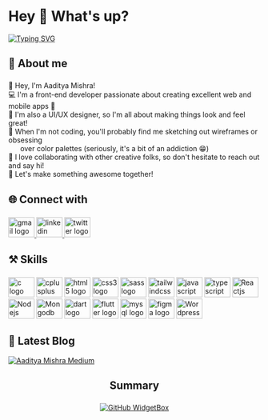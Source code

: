 <h1 align="left">Hey 👋 What's up?</h1>



[![Typing SVG](https://readme-typing-svg.demolab.com?font=Fira+Code&duration=3000&pause=500&width=435&lines=I'm+a+Frontend+Developer;UI%2FUX+Designer+and;a+learner)](https://git.io/typing-svg)


###

<h2 align="left">🧔 About me</h2>

###

<p align="left">👋 Hey, I'm Aaditya Mishra!<br>
💻 I'm a front-end developer passionate about creating excellent web and mobile apps 📱<br> 
🎨 I'm also a UI/UX designer, so I'm all about making things look and feel great! <br>
🎯 When I'm not coding, you'll probably find me sketching out wireframes or obsessing <br> &nbsp &nbsp &nbsp over color palettes (seriously, it's a bit of an addiction 😁) <br>
🤝 I love collaborating with other creative folks, so don't hesitate to reach out and say hi! <br>
🚀 Let's make something awesome together!</p>

###

<h2 align="left">🌐 Connect with</h2>

###

<div align="left">
  <a href="mailto:aadityamishra216@gmail.com" target="_blank">
    <img src="https://raw.githubusercontent.com/maurodesouza/profile-readme-generator/master/src/assets/icons/social/gmail/default.svg" width="52" height="40" alt="gmail logo"  />
  </a>
   <a href="https://www.linkedin.com/in/aadityamishraa" target="_blank">
    <img src="https://raw.githubusercontent.com/maurodesouza/profile-readme-generator/master/src/assets/icons/social/linkedin/default.svg" width="52" height="40" alt="linkedin logo"  />
  </a>
  <a href="https://www.twitter.com/_aadityamishra" target="_blank">
    <img src="https://raw.githubusercontent.com/maurodesouza/profile-readme-generator/master/src/assets/icons/social/twitter/default.svg" width="52" height="40" alt="twitter logo"  />
  </a>
 
</div>

###

<h2 align="left">⚒️ Skills</h2>

###

<div align="left">
  <img src="https://cdn.jsdelivr.net/gh/devicons/devicon/icons/c/c-original.svg" height="40" width="52" alt="c logo"  />
  <img src="https://cdn.jsdelivr.net/gh/devicons/devicon/icons/cplusplus/cplusplus-original.svg" height="40" width="52" alt="cplusplus logo"  />
  <img src="https://cdn.jsdelivr.net/gh/devicons/devicon/icons/html5/html5-original.svg" height="40" width="52" alt="html5 logo"  />
  <img src="https://cdn.jsdelivr.net/gh/devicons/devicon/icons/css3/css3-original.svg" height="40" width="52" alt="css3 logo"  />
  <img src="https://cdn.jsdelivr.net/gh/devicons/devicon/icons/sass/sass-original.svg" height="40" width="52" alt="sass logo" />
  <img src="https://cdn.jsdelivr.net/gh/devicons/devicon/icons/tailwindcss/tailwindcss-plain.svg" height="40" width="52" alt="tailwindcss logo" />
  <img src="https://cdn.jsdelivr.net/gh/devicons/devicon/icons/javascript/javascript-original.svg" height="40" width="52" alt="javascript logo"  />
  <img src="https://cdn.jsdelivr.net/gh/devicons/devicon/icons/typescript/typescript-original.svg" height="40" width="52" alt="typescript logo"/>        
  <img src="https://cdn.jsdelivr.net/gh/devicons/devicon/icons/react/react-original.svg" height="40" width="52" alt="Reactjs logo"  />
  <img src="https://cdn.jsdelivr.net/gh/devicons/devicon/icons/nodejs/nodejs-original.svg" height="40" width="52" alt="Nodejs logo"  />
  <img src="https://cdn.jsdelivr.net/gh/devicons/devicon/icons/mongodb/mongodb-original.svg" height="40" width="52" alt="Mongodb logo"  />
  <img src="https://cdn.jsdelivr.net/gh/devicons/devicon/icons/dart/dart-original.svg" height="40" width="52" alt="dart logo"  />
  <img src="https://cdn.jsdelivr.net/gh/devicons/devicon/icons/flutter/flutter-original.svg" height="40" width="52" alt="flutter logo"  />
  <img src="https://cdn.jsdelivr.net/gh/devicons/devicon/icons/mysql/mysql-original.svg" height="40" width="52" alt="mysql logo"  />
  <img src="https://cdn.jsdelivr.net/gh/devicons/devicon/icons/figma/figma-original.svg" height="40" width="52" alt="figma logo"  />
  <img Src="https://cdn.jsdelivr.net/gh/devicons/devicon/icons/wordpress/wordpress-plain.svg" height="40" width="52" alt="Wordpress logo" />        
</div>

###


<h2 align="left">📑 Latest Blog</h2>

[![Aaditya Mishra Medium](https://github-readme-medium.vercel.app/?username=aadityamishraa)](https://medium.com/@aadityamishraa)

###

<h2 align="center">Summary</h2>

###
<div align="center">

[![GitHub WidgetBox](https://github-widgetbox.vercel.app/api/profile?username=aadityamishraa&data=followers,repositories,stars,commits&theme=darkmode)](https://github.com/aadityamishraa)

</div>
